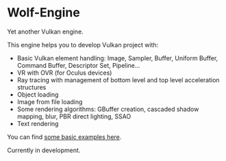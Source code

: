 # Wolf-Engine

Yet another Vulkan engine.

This engine helps you to develop Vulkan project with:
- Basic Vulkan element handling: Image, Sampler, Buffer, Uniform Buffer, Command Buffer, Descriptor Set, Pipeline...
- VR with OVR (for Oculus devices)
- Ray tracing with management of bottom level and top level acceleration structures
- Object loading
- Image from file loading
- Some rendering algorithms: GBuffer creation, cascaded shadow mapping, blur, PBR direct lighting, SSAO
- Text rendering

You can find [some basic examples here](https://github.com/arthur-monteiro/Wolf-Engine-Examples).

Currently in development.
